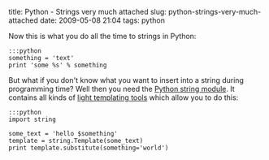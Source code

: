 title: Python - Strings very much attached
slug: python-strings-very-much-attached
date: 2009-05-08 21:04
tags: python

Now this is what you do all the time to strings in Python:

	:::python
	something = 'text'
	print 'some %s' % something

But what if you don't know what you want to insert into a string during programming time? Well then you need the [Python string module](http://docs.python.org/library/string.html). It contains all kinds of [light templating tools](http://docs.python.org/library/string.html#template-strings) which allow you to do this:

	:::python
	import string

	some_text = 'hello $something'
	template = string.Template(some_text)
	print template.substitute(something='world')
